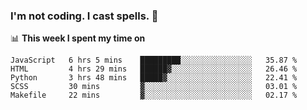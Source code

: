 ### I'm not coding. I cast spells. 🎩

📊 **This week I spent my time on**
<!--START_SECTION:waka-->
```text
JavaScript   6 hrs 5 mins    █████████░░░░░░░░░░░░░░░░   35.87 % 
HTML         4 hrs 29 mins   ██████▓░░░░░░░░░░░░░░░░░░   26.46 % 
Python       3 hrs 48 mins   █████▓░░░░░░░░░░░░░░░░░░░   22.41 % 
SCSS         30 mins         ▓░░░░░░░░░░░░░░░░░░░░░░░░   03.01 % 
Makefile     22 mins         ▓░░░░░░░░░░░░░░░░░░░░░░░░   02.17 % 
```
<!--END_SECTION:waka-->

